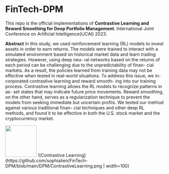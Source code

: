 # FinTech-DPM
This repo is the official implementations of **Contrastive Learning and Reward Smoothing for Deep Portfolio Management**. International Joint Conference on Artificial Intelligence(IJCAI) 2023.

**Abstract**
In this study, we used reinforcement learning (RL) models to invest assets in order to earn returns. The models were trained to interact with a simulated environment based on historical market data and learn trading strategies. However, using deep neu- ral networks based on the returns of each period can be challenging due to the unpredictability of finan- cial markets. As a result, the policies learned from training data may not be effective when tested in real-world situations. To address this issue, we in- corporated contrastive learning and reward smooth- ing into our training process. Contrastive learning allows the RL models to recognize patterns in as- set states that may indicate future price movements. Reward smoothing, on the other hand, serves as a regularization technique to prevent the models from seeking immediate but uncertain profits. We tested our method against various traditional finan- cial techniques and other deep RL methods, and found it to be effective in both the U.S. stock market and the cryptocurrency market.

<img src="[https://camo.githubusercontent.com/...](https://github.com/sophialien/FinTech-DPM/blob/main/DPM/ContrastiveLearning.png)" width="100" />
![Contrastive Learning](https://github.com/sophialien/FinTech-DPM/blob/main/DPM/ContrastiveLearning.png | width=100)
